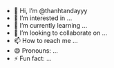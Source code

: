 - 👋 Hi, I’m @thanhtandayyy
- 👀 I’m interested in ...
- 🌱 I’m currently learning ...
- 💞️ I’m looking to collaborate on ...
- 📫 How to reach me ...
- 😄 Pronouns: ...
- ⚡ Fun fact: ...

<!---
thanhtandayyy/thanhtandayyy is a ✨ special ✨ repository because its `README.md` (this file) appears on your GitHub profile.
You can click the Preview link to take a look at your changes.
--->
